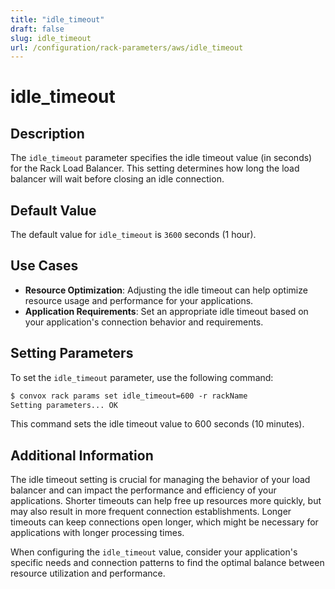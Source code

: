 ```yaml
---
title: "idle_timeout"
draft: false
slug: idle_timeout
url: /configuration/rack-parameters/aws/idle_timeout
---
```


# idle_timeout

## Description
The `idle_timeout` parameter specifies the idle timeout value (in seconds) for the Rack Load Balancer. This setting determines how long the load balancer will wait before closing an idle connection.

## Default Value
The default value for `idle_timeout` is `3600` seconds (1 hour).

## Use Cases
- **Resource Optimization**: Adjusting the idle timeout can help optimize resource usage and performance for your applications.
- **Application Requirements**: Set an appropriate idle timeout based on your application's connection behavior and requirements.

## Setting Parameters
To set the `idle_timeout` parameter, use the following command:
```html
$ convox rack params set idle_timeout=600 -r rackName
Setting parameters... OK
```
This command sets the idle timeout value to 600 seconds (10 minutes).

## Additional Information
The idle timeout setting is crucial for managing the behavior of your load balancer and can impact the performance and efficiency of your applications. Shorter timeouts can help free up resources more quickly, but may also result in more frequent connection establishments. Longer timeouts can keep connections open longer, which might be necessary for applications with longer processing times.

When configuring the `idle_timeout` value, consider your application's specific needs and connection patterns to find the optimal balance between resource utilization and performance.